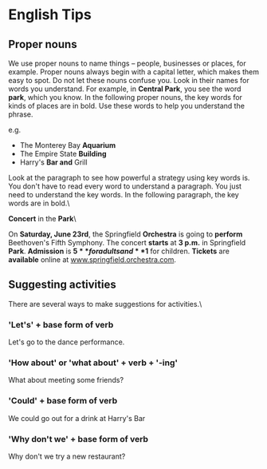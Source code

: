 # English Tips

## Proper nouns

We use proper nouns to name things – people, businesses or places, for example. Proper nouns always begin with a capital letter, 
which makes them easy to spot. Do not let these nouns confuse you. Look in their names for words you understand. For example, 
in **Central Park**, you see the word **park**, which you know. In the following proper nouns, the key words for kinds of places are in bold. 
Use these words to help you understand the phrase.

e.g.
- The Monterey Bay **Aquarium**
- The Empire State **Building**
- Harry's **Bar and** Grill

Look at the paragraph to see how powerful a strategy using key words is. You don't have to read every word to understand a paragraph. 
You just need to understand the key words. In the following paragraph, the key words are in bold.\

**Concert** in the **Park**\

On **Saturday, June 23rd**, the Springfield **Orchestra** is going to **perform** Beethoven's Fifth Symphony. The concert **starts** at **3 p.m.** in Springfield **Park**. 
**Admission** is **$5** for adults and **$1** for children. **Tickets** are **available** online at www.springfield.orchestra.com.

## Suggesting activities
There are several ways to make suggestions for activities.\

### 'Let's' + base form of verb
Let's go to the dance performance.

### 'How about' or 'what about' + verb + '-ing'
What about meeting some friends?

### 'Could' + base form of verb
We could go out for a drink at Harry's Bar

### 'Why don't we' + base form of verb
Why don't we try a new restaurant?
